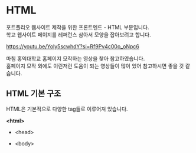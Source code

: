 # HTML

포트폴리오 웹사이트 제작을 위한 프론트엔드 - HTML 부분입니다.\
학교 웹사이트 페이지를 레퍼런스 삼아서 모양을 잡아보려고 합니다.

https://youtu.be/Yoly5scwhdY?si=Rf9Pv4c00o_oNpc6

마침 홍익대학교 홈페이지 모작하는 영상을 찾아 참고하였습니다.\
홈페이지 모작 외에도 이런저런 도움이 되는 영상들이 많이 있어 참고하시면 좋을 것 같습니다.

## HTML 기본 구조

HTML은 기본적으로 다양한 tag들로 이루어져 있습니다.

<b>\<html></b>

  - \<head>

  - \<body>
